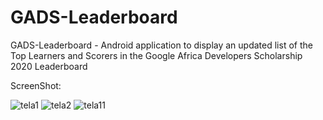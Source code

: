# GADS-Leaderboard
GADS-Leaderboard - Android application to display an updated list of the Top Learners and Scorers in the Google Africa Developers Scholarship 2020 Leaderboard


ScreenShot:

![tela1](https://user-images.githubusercontent.com/32021448/93120861-217e7e80-f6ab-11ea-9158-a62e3927b4db.PNG)
![tela2](https://user-images.githubusercontent.com/32021448/93120863-22afab80-f6ab-11ea-9bf9-fa1ba3d438e7.PNG)
![tela11](https://user-images.githubusercontent.com/32021448/93120865-23484200-f6ab-11ea-9524-63a281bf28f9.PNG)




